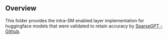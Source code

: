 ## Overview
This folder provides the intra-SM enabled layer implementation for huggingface models that were validated to retain accuracy by [SparseGPT - Github](https://github.com/IST-DASLab/sparsegpt).